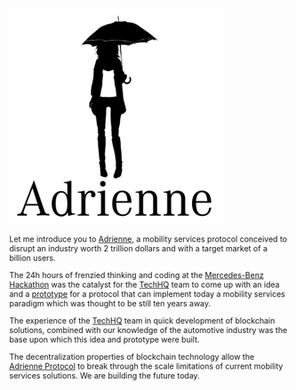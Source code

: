 ![](adrienne.png)

Let me introduce you to [Adrienne](http://www.techhq.io/adrienne), a mobility services protocol conceived to disrupt an industry worth 2 trillion dollars and with a target market of a billion users.

The 24h hours of frenzied thinking and coding at the [Mercedes-Benz Hackathon](https://mobilityhacklisbon.io/) was the catalyst for the [TechHQ](http://www.techhq.io) team to come up with an idea and a [prototype](http://github.com/hq20/adrienne) for a protocol that can implement today a mobility services paradigm which was thought to be still ten years away. 

The experience of the [TechHQ](http://www.techhq.io) team in quick development of blockchain solutions, combined with our knowledge of the automotive industry was the base upon which this idea and prototype were built.

The decentralization properties of blockchain technology allow the [Adrienne Protocol](http://www.techhq.io/adrienne) to break through the scale limitations of current mobility services solutions. We are building the future today.
